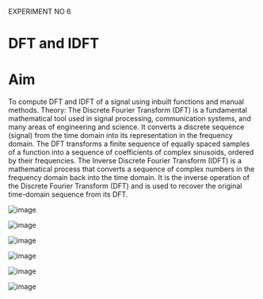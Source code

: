 EXPERIMENT NO 6 
# DFT and IDFT
# Aim
To compute DFT and IDFT of a signal using inbuilt functions and manual methods.
Theory:
The Discrete Fourier Transform (DFT) is a fundamental mathematical tool used in signal processing, 
communication systems, and many areas of engineering and science. It converts a discrete sequence (signal)
from the time domain into its representation in the frequency domain. The DFT transforms a finite sequence of 
equally spaced samples of a function into a sequence of coefficients of complex sinusoids, ordered by their frequencies.
The Inverse Discrete Fourier Transform (IDFT) is a mathematical process that converts a sequence of complex numbers
in the frequency domain back into the time domain. It is the inverse operation of the Discrete Fourier 
Transform (DFT) and is used to recover the original time-domain sequence from its DFT.

![image](https://github.com/user-attachments/assets/401beb12-a174-40d2-a678-8ca2847f6d04)

![image](https://github.com/user-attachments/assets/199dba4f-e5d4-439d-8d5e-36a7aaaa83a2)

![image](https://github.com/user-attachments/assets/689935b8-4a72-48d8-addc-495e44c0b320)

![image](https://github.com/user-attachments/assets/ad9bb603-df02-47a5-8ba0-461bfdf77d92)

![image](https://github.com/user-attachments/assets/4c2bd98a-9ca6-488f-bd8a-550e27a3c4ab)

![image](https://github.com/user-attachments/assets/53aaf46e-3757-4c28-958d-4b8f51a0310e)




